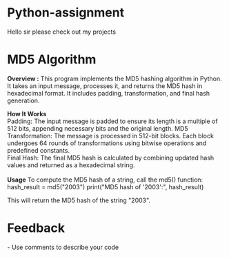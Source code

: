 # Python-assignment
 Hello sir please check out my projects

# MD5 Algorithm 
 
  <b>Overview :</b>
  This program implements the MD5 hashing algorithm in Python. It takes an input message, processes it, and returns the MD5 hash in hexadecimal format. It includes padding, transformation, and final hash generation.<br>

 <b>How It Works</b><br>
   Padding: The input message is padded to ensure its length is a multiple of 512 bits, appending necessary bits and the original length.
   MD5 Transformation: The message is processed in 512-bit blocks. Each block undergoes 64 rounds of transformations using bitwise operations and predefined constants.<br>
   Final Hash: The final MD5 hash is calculated by combining updated hash values and returned as a hexadecimal string.<br><br>
  <b>Usage</b>
      To compute the MD5 hash of a string, call the md5() function:
      hash_result = md5("2003")
      print("MD5 hash of '2003':", hash_result)

This will return the MD5 hash of the string "2003".


<h1>Feedback</h1>
- Use comments to describe your code
